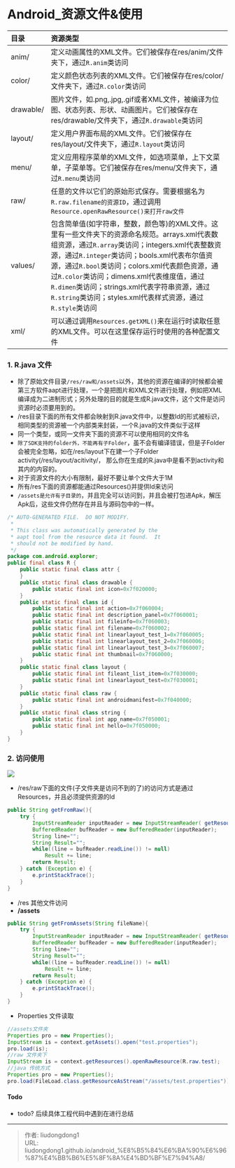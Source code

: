 # Android_资源文件&使用


| 目录      | 资源类型                                                     |
| :-------- | :----------------------------------------------------------- |
| anim/     | 定义动画属性的XML文件。它们被保存在res/anim/文件夹下，通过`R.anim`类访问 |
| color/    | 定义颜色状态列表的XML文件。它们被保存在res/color/文件夹下，通过`R.color`类访问 |
| drawable/ | 图片文件，如.png,.jpg,.gif或者XML文件，被编译为位图、状态列表、形状、动画图片。它们被保存在res/drawable/文件夹下，通过`R.drawable`类访问 |
| layout/   | 定义用户界面布局的XML文件。它们被保存在res/layout/文件夹下，通过`R.layout`类访问 |
| menu/     | 定义应用程序菜单的XML文件，如选项菜单，上下文菜单，子菜单等。它们被保存在res/menu/文件夹下，通过`R.menu`类访问 |
| raw/      | 任意的文件以它们的原始形式保存。需要根据名为`R.raw.filename的资源ID`，通过调用`Resource.openRawResource()来打开raw文件` |
| values/   | 包含简单值(如字符串，整数，颜色等)的XML文件。这里有一些文件夹下的资源命名规范。arrays.xml代表数组资源，通过`R.array`类访问；integers.xml代表整数资源，通过`R.integer`类访问；bools.xml代表布尔值资源，通过`R.bool`类访问；colors.xml代表颜色资源，通过`R.color`类访问；dimens.xml代表维度值，通过`R.dimen`类访问；strings.xml代表字符串资源，通过`R.string`类访问；styles.xml代表样式资源，通过`R.style`类访问 |
| xml/      | 可以通过调用`Resources.getXML()`来在运行时读取任意的XML文件。可以在这里保存运行时使用的各种配置文件 |

### 1. R.java 文件

- 除了原始文件目录`/res/raw和/assets`以外，其他的资源在编译的时候都会被第三方软件aapt进行处理，一个是把图片和XML文件进行处理，例如把XML编译成为二进制形式；另外处理的目的就是生成R.java文件，这个文件是访问资源时必须要用到的。
- /res目录下面的所有文件都会映射到R.java文件中，以整数Id的形式被标识，相同类型的资源被一个内部类来封装，一个R.java的文件类似于这样
- 同一个类型，或同一文件夹下面的资源不可以使用相同的文件名
- `除了SDK支持的folder外，不能再有子Folder`，虽不会有编译错误，但是子Folder会被完全忽略，如在/res/layout下在建一个子Folder activity(/res/layout/acitivity/， 那么你在生成的R.java中是看不到activity和其内的内容的。
- 对于资源文件的大小有限制，最好不要让单个文件大于1M
- 所有/res下面的资源都能通过Resources()并提供Id来访问
- `/assets是允许有子目录的`，并且完全可以访问到，并且会被打包进Apk，解压Apk后，这些文件仍然存在并且与源码包中的一样。

```java
/* AUTO-GENERATED FILE.  DO NOT MODIFY.
 *
 * This class was automatically generated by the
 * aapt tool from the resource data it found.  It
 * should not be modified by hand.
 */
package com.android.explorer;
public final class R {
    public static final class attr {
    }
    public static final class drawable {
        public static final int icon=0x7f020000;
    }
    public static final class id {
        public static final int action=0x7f060004;
        public static final int description_panel=0x7f060001;
        public static final int fileinfo=0x7f060003;
        public static final int filename=0x7f060002;
        public static final int linearlayout_test_1=0x7f060005;
        public static final int linearlayout_test_2=0x7f060006;
        public static final int linearlayout_test_3=0x7f060007;
        public static final int thumbnail=0x7f060000;
    }
    public static final class layout {
        public static final int fileant_list_item=0x7f030000;
        public static final int linearlayout_test=0x7f030001;
    }
    public static final class raw {
        public static final int androidmanifest=0x7f040000;
    }
    public static final class string {
        public static final int app_name=0x7f050001;
        public static final int hello=0x7f050000;
    }
}
```

### 2. 访问使用

![](https://gitee.com/github-25970295/blogimgv2022/raw/master/Center.png)

- /res/raw下面的文件(子文件夹是访问不到的了)的访问方式是通过Resources，并且必须提供资源的Id

```java
public String getFromRaw(){ 
    try { 
        InputStreamReader inputReader = new InputStreamReader( getResources().openRawResource(R.raw.test1));
        BufferedReader bufReader = new BufferedReader(inputReader);
        String line="";
        String Result="";
        while((line = bufReader.readLine()) != null)
            Result += line;
        return Result;
    } catch (Exception e) { 
        e.printStackTrace(); 
    }             
} 
```

- /res 其他文件访问
- **/assets**

```java
public String getFromAssets(String fileName){ 
    try { 
        InputStreamReader inputReader = new InputStreamReader( getResources().getAssets().open(fileName) ); 
        BufferedReader bufReader = new BufferedReader(inputReader);
        String line="";
        String Result="";
        while((line = bufReader.readLine()) != null)
            Result += line;
        return Result;
    } catch (Exception e) { 
        e.printStackTrace(); 
    }
}
```

- Properties 文件读取

```java
//assets文件夹
Properties pro = new Properties();
InputStream is = context.getAssets().open("test.properties");
pro.load(is);
//raw 文件夹下
InputStream is = context.getResources().openRawResource(R.raw.test);
//java 传统方式
Properties pro = new Properties();
pro.load(FileLoad.class.getResourceAsStream("/assets/test.properties")); //或者/res/raw/test.properties
```

#### Todo

- todo? 后续具体工程代码中遇到在进行总结

---

> 作者: liudongdong1  
> URL: liudongdong1.github.io/android_%E8%B5%84%E6%BA%90%E6%96%87%E4%BB%B6%E5%8F%8A%E4%BD%BF%E7%94%A8/  

